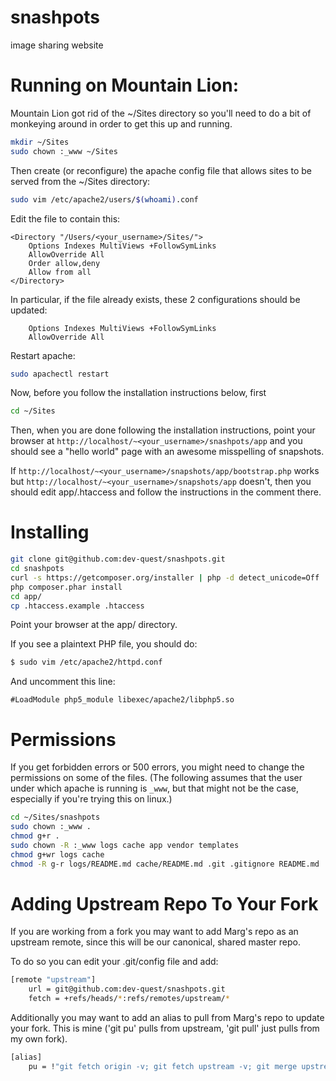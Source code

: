 snashpots
=========

image sharing website

Running on Mountain Lion:
========================

Mountain Lion got rid of the ~/Sites directory so you'll need to
do a bit of monkeying around in order to get this up and running.

``` bash
mkdir ~/Sites
sudo chown :_www ~/Sites
```

Then create (or reconfigure) the apache config file that
allows sites to be served from the ~/Sites directory:

``` bash
sudo vim /etc/apache2/users/$(whoami).conf
```

Edit the file to contain this:

``` config
<Directory "/Users/<your_username>/Sites/">
    Options Indexes MultiViews +FollowSymLinks
    AllowOverride All
    Order allow,deny
    Allow from all
</Directory>
```

In particular, if the file already exists, these 2 configurations
should be updated:

``` config
    Options Indexes MultiViews +FollowSymLinks
    AllowOverride All
```

Restart apache:
``` bash
sudo apachectl restart
```

Now, before you follow the installation instructions below, first

``` bash
cd ~/Sites
```

Then, when you are done following the installation instructions,
point your browser at `http://localhost/~<your_username>/snashpots/app`
and you should see a "hello world" page with an awesome misspelling of snapshots.

If `http://localhost/~<your_username>/snapshots/app/bootstrap.php` works but
`http://localhost/~<your_username>/snapshots/app` doesn't, then you should
edit app/.htaccess and follow the instructions in the comment there.

Installing
====

```bash
git clone git@github.com:dev-quest/snashpots.git
cd snashpots
curl -s https://getcomposer.org/installer | php -d detect_unicode=Off
php composer.phar install
cd app/
cp .htaccess.example .htaccess
```

Point your browser at the app/ directory.

If you see a plaintext PHP file, you should do: 

```bash
$ sudo vim /etc/apache2/httpd.conf
```

And uncomment this line:

```
#LoadModule php5_module libexec/apache2/libphp5.so  
```


Permissions
====

If you get forbidden errors or 500 errors, you might need to change the permissions
on some of the files. (The following assumes that the user under which apache is running
is `_www`, but that might not be the case, especially if you're trying this on linux.)

``` bash
cd ~/Sites/snashpots
sudo chown :_www .
chmod g+r .
sudo chown -R :_www logs cache app vendor templates
chmod g+wr logs cache
chmod -R g-r logs/README.md cache/README.md .git .gitignore README.md
```

Adding Upstream Repo To Your Fork
===

If you are working from a fork you may want to add Marg's repo as an upstream remote, since this will be our 
canonical, shared master repo.

To do so you can edit your .git/config file and add:

```bash
[remote "upstream"]
    url = git@github.com:dev-quest/snashpots.git
    fetch = +refs/heads/*:refs/remotes/upstream/*
```

Additionally you may want to add an alias to pull from Marg's repo to update your fork. This is mine ('git pu' pulls from 
upstream, 'git pull' just pulls from my own fork).

```bash
[alias]
    pu = !"git fetch origin -v; git fetch upstream -v; git merge upstream/master"
```

